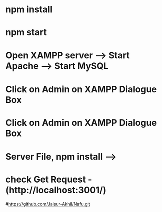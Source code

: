 <!-- @format -->

# npm install

# npm start

# Open XAMPP server --> Start Apache --> Start MySQL

# Click on Admin on XAMPP Dialogue Box

# Click on Admin on XAMPP Dialogue Box

# Server File, npm install -->

# check Get Request - (http://localhost:3001/)

#https://github.com/Jaisur-Akhil/Nafu.git
